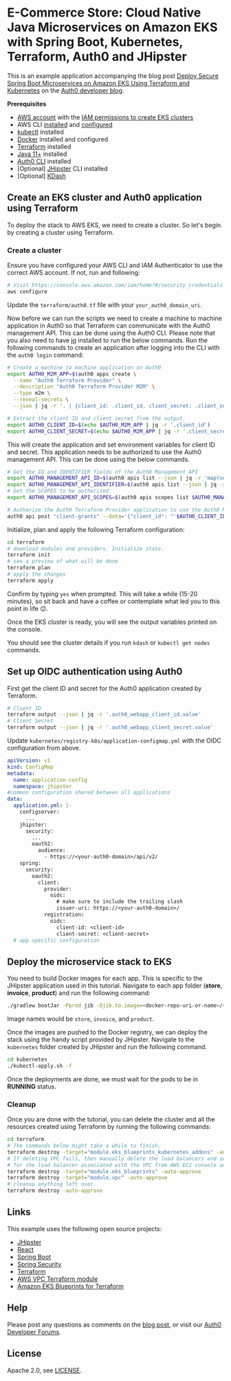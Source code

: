 # E-Commerce Store: Cloud Native Java Microservices on Amazon EKS with Spring Boot, Kubernetes, Terraform, Auth0 and JHipster

This is an example application accompanying the blog post [Deploy Secure Spring Boot Microservices on Amazon EKS Using Terraform and Kubernetes](https://auth0.com/blog/terraform-eks-java-microservices/) on the [Auth0 developer blog](https://auth0.com/blog/developers/).

**Prerequisites**

- [AWS account](https://portal.aws.amazon.com/billing/signup) with the [IAM permissions to create EKS clusters](https://docs.aws.amazon.com/eks/latest/userguide/security_iam_id-based-policy-examples.html)
- AWS CLI [installed](https://docs.aws.amazon.com/cli/latest/userguide/getting-started-install.html) and [configured](https://docs.aws.amazon.com/cli/latest/userguide/cli-configure-quickstart.html)
- [kubectl](https://kubernetes.io/docs/tasks/tools/) installed
- [Docker](https://docs.docker.com/get-docker/) installed and configured
- [Terraform](https://www.terraform.io/downloads) installed
- [Java 11+](https://sdkman.io/usage) installed
- [Auth0 CLI](https://auth0.github.io/auth0-cli/) installed
- [Optional] [JHipster](https://www.jhipster.tech/installation/) CLI installed
- [Optional] [KDash](https://github.com/kdash-rs/kdash)

## Create an EKS cluster and Auth0 application using Terraform

To deploy the stack to AWS EKS, we need to create a cluster. So let's begin by creating a cluster using Terraform.

### Create a cluster

Ensure you have configured your AWS CLI and IAM Authenticator to use the correct AWS account. If not, run and following:

```bash
# Visit https://console.aws.amazon.com/iam/home?#/security_credentials for creating access keys
aws configure
```

Update the `terraform/auth0.tf` file with your `your_auth0_domain_uri`.

Now before we can run the scripts we need to create a machine to machine application in Auth0 so that Terraform can communicate with the Auth0 management API. This can be done using the Auth0 CLI. Please note that you also need to have [jq](https://jqlang.github.io/jq/) installed to run the below commands. Run the following commands to create an application after logging into the CLI with the `auth0 login` command:

```bash
# Create a machine to machine application on Auth0
export AUTH0_M2M_APP=$(auth0 apps create \
  --name "Auth0 Terraform Provider" \
  --description "Auth0 Terraform Provider M2M" \
  --type m2m \
  --reveal-secrets \
  --json | jq -r '. | {client_id: .client_id, client_secret: .client_secret}')

# Extract the client ID and client secret from the output.
export AUTH0_CLIENT_ID=$(echo $AUTH0_M2M_APP | jq -r '.client_id')
export AUTH0_CLIENT_SECRET=$(echo $AUTH0_M2M_APP | jq -r '.client_secret')
```

This will create the application and set environment variables for client ID and secret. This application needs to be authorized to use the Auth0 management API. This can be done using the below commands.

```bash
# Get the ID and IDENTIFIER fields of the Auth0 Management API
export AUTH0_MANAGEMENT_API_ID=$(auth0 apis list --json | jq -r 'map(select(.name == "Auth0 Management API"))[0].id')
export AUTH0_MANAGEMENT_API_IDENTIFIER=$(auth0 apis list --json | jq -r 'map(select(.name == "Auth0 Management API"))[0].identifier')
# Get the SCOPES to be authorized
export AUTH0_MANAGEMENT_API_SCOPES=$(auth0 apis scopes list $AUTH0_MANAGEMENT_API_ID --json | jq -r '.[].value' | jq -ncR '[inputs]')

# Authorize the Auth0 Terraform Provider application to use the Auth0 Management API
auth0 api post "client-grants" --data='{"client_id": "'$AUTH0_CLIENT_ID'", "audience": "'$AUTH0_MANAGEMENT_API_IDENTIFIER'", "scope":'$AUTH0_MANAGEMENT_API_SCOPES'}'
```

Initialize, plan and apply the following Terraform configuration:

```bash
cd terraform
# download modules and providers. Initialize state.
terraform init
# see a preview of what will be done
terraform plan
# apply the changes
terraform apply
```

Confirm by typing `yes` when prompted. This will take a while (15-20 minutes), so sit back and have a coffee or contemplate what led you to this point in life 😉.

Once the EKS cluster is ready, you will see the output variables printed on the console.

You should see the cluster details if you run `kdash` or `kubectl get nodes` commands.

## Set up OIDC authentication using Auth0

First get the client ID and secret for the Auth0 application created by Terraform.

```bash
# Client ID
terraform output --json | jq -r '.auth0_webapp_client_id.value'
# Client Secret
terraform output --json | jq -r '.auth0_webapp_client_secret.value'
```

Update `kubernetes/registry-k8s/application-configmap.yml` with the OIDC configuration from above.

```yaml
apiVersion: v1
kind: ConfigMap
metadata:
  name: application-config
  namespace: jhipster
#common configuration shared between all applications
data:
  application.yml: |-
    configserver:
      ...
    jhipster:
      security:
        ...
        oauth2:
          audience:
            - https://<your-auth0-domain>/api/v2/
    spring:
      security:
        oauth2:
          client:
            provider:
              oidc:
                # make sure to include the trailing slash
                issuer-uri: https://<your-auth0-domain>/
            registration:
              oidc:
                client-id: <client-id>
                client-secret: <client-secret>
  # app specific configuration
```

## Deploy the microservice stack to EKS

You need to build Docker images for each app. This is specific to the JHipster application used in this tutorial. Navigate to each app folder (**store**, **invoice**, **product**) and run the following command:

```bash
./gradlew bootJar -Pprod jib -Djib.to.image=<docker-repo-uri-or-name>/<image-name>
```

Image names would be `store`, `invoice`, and `product`.

Once the images are pushed to the Docker registry, we can deploy the stack using the handy script provided by JHipster. Navigate to the `kubernetes` folder created by JHipster and run the following command.

```bash
cd kubernetes
./kubectl-apply.sh -f
```

Once the deployments are done, we must wait for the pods to be in **RUNNING** status.

### Cleanup

Once you are done with the tutorial, you can delete the cluster and all the resources created using Terraform by running the following commands:

```bash
cd terraform
# The commands below might take a while to finish.
terraform destroy -target="module.eks_blueprints_kubernetes_addons" -auto-approve
# If deleting VPC fails, then manually delete the load balancers and security groups
# for the load balancer associated with the VPC from AWS EC2 console and try again.
terraform destroy -target="module.eks_blueprints" -auto-approve
terraform destroy -target="module.vpc" -auto-approve
# cleanup anything left over.
terraform destroy -auto-approve
```

## Links

This example uses the following open source projects:

- [JHipster](https://www.jhipster.tech)
- [React](https://reactjs.org/)
- [Spring Boot](https://spring.io/projects/spring-boot)
- [Spring Security](https://spring.io/projects/spring-security)
- [Terraform](https://www.terraform.io/)
- [AWS VPC Terraform module](https://github.com/terraform-aws-modules/terraform-aws-vpc)
- [Amazon EKS Blueprints for Terraform](https://github.com/aws-ia/terraform-aws-eks-blueprints)

## Help

Please post any questions as comments on the [blog post](), or visit our [Auth0 Developer Forums](https://community.auth0.com/).

## License

Apache 2.0, see [LICENSE](LICENSE).
